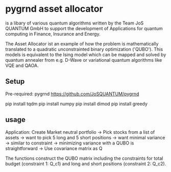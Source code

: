 # pygrnd asset allocator

is a libary of various quantum algorithms written by the Team JoS QUANTUM GmbH to support the development of Applications for quantum computing in Finance, Insurance and Energy.

The Asset Allocator ist an example of how the problem is mathematically translated to a quadratic unconstrainted binary optimization ('QUBO'). This models is equivalent to the Ising model which can be mapped and solved by quantum annealer from e.g. D-Wave or variational quantum algorithms like VQE and QAOA.

## Setup

Pre-required: pygrnd
https://github.com/JoSQUANTUM/pygrnd

pip install tqdm
pip install numpy
pip install dimod
pip install greedy

## usage

Application: Create Market neutral portfolio
-> Pick stocks from a list of assets
-> want to pick 5 long and 5 short positions
-> want minimal variance -> similar to constraint
-> minimizing variance with a QUBO is straightforward
-> Use covariance matrix as Q

The functions construct the QUBO matrix including the constraints for total budget (constraint 1: Q_c1) and long and short positions (constraint 2: Q_c2).

